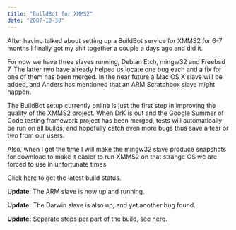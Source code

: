 ```yaml
---
title: "BuildBot for XMMS2"
date: "2007-10-30"
---
```


After having talked about setting up a BuildBot service for XMMS2 for 6-7 months I finally got my shit together a couple a days ago and did it.

For now we have three slaves running, Debian Etch, mingw32 and Freebsd 7. The latter two have already helped us locate one bug each and a fix for one of them has been merged. In the near future a Mac OS X slave will be added, and Anders has mentioned that an ARM Scratchbox slave might happen.

The BuildBot setup currently online is just the first step in improving the quality of the XMMS2 project. When DrK is out and the Google Summer of Code testing framework project has been merged, tests will automatically be run on all builds, and hopefully catch even more bugs thus save a tear or two from our users.

Also, when I get the time I will make the mingw32 slave produce snapshots for download to make it easier to run XMMS2 on that strange OS we are forced to use in unfortunate times.

Click [here][1] to get the latest build status.

**Update**:
The ARM slave is now up and running.

**Update:**
The Darwin slave is also up, and yet another bug found.

**Update:**
Separate steps per part of the build, see [here][2].

[1]: https://web.archive.org/web/20071214010820/http://buildbot.xmms2.xmms.se:80/
[2]: https://web.archive.org/web/20080316191715/http://buildbot.xmms2.xmms.se:80/